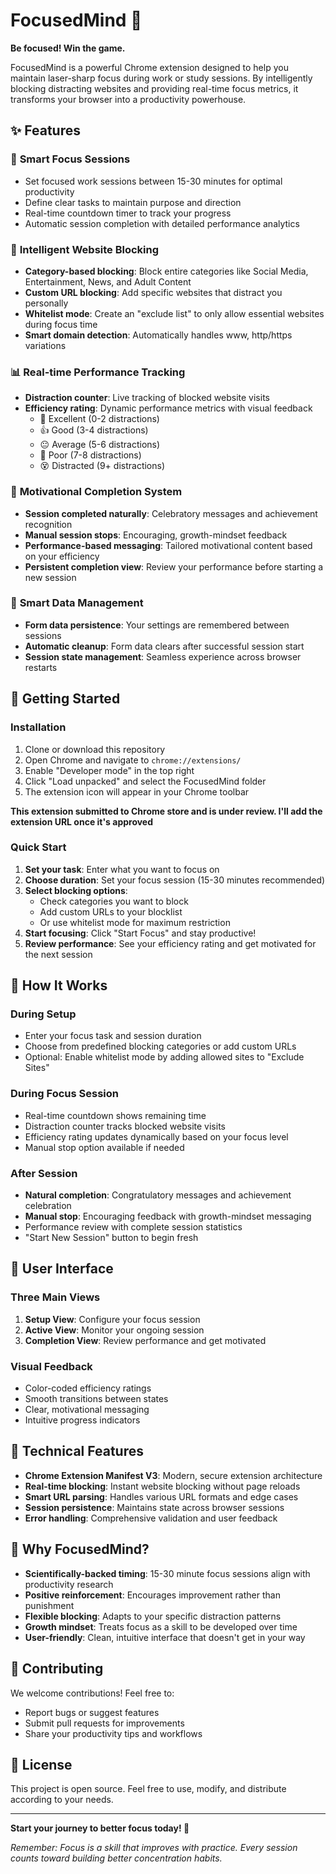 # FocusedMind 🎯

**Be focused! Win the game.**

FocusedMind is a powerful Chrome extension designed to help you maintain laser-sharp focus during work or study sessions. By intelligently blocking distracting websites and providing real-time focus metrics, it transforms your browser into a productivity powerhouse.

## ✨ Features

### 🎯 **Smart Focus Sessions**

- Set focused work sessions between 15-30 minutes for optimal productivity
- Define clear tasks to maintain purpose and direction
- Real-time countdown timer to track your progress
- Automatic session completion with detailed performance analytics

### 🚫 **Intelligent Website Blocking**

- **Category-based blocking**: Block entire categories like Social Media, Entertainment, News, and Adult Content
- **Custom URL blocking**: Add specific websites that distract you personally
- **Whitelist mode**: Create an "exclude list" to only allow essential websites during focus time
- **Smart domain detection**: Automatically handles www, http/https variations

### 📊 **Real-time Performance Tracking**

- **Distraction counter**: Live tracking of blocked website visits
- **Efficiency rating**: Dynamic performance metrics with visual feedback
  - 🎯 Excellent (0-2 distractions)
  - 👍 Good (3-4 distractions)
  - 😐 Average (5-6 distractions)
  - 😬 Poor (7-8 distractions)
  - 😵 Distracted (9+ distractions)

### 🎉 **Motivational Completion System**

- **Session completed naturally**: Celebratory messages and achievement recognition
- **Manual session stops**: Encouraging, growth-mindset feedback
- **Performance-based messaging**: Tailored motivational content based on your efficiency
- **Persistent completion view**: Review your performance before starting a new session

### 💾 **Smart Data Management**

- **Form data persistence**: Your settings are remembered between sessions
- **Automatic cleanup**: Form data clears after successful session start
- **Session state management**: Seamless experience across browser restarts

## 🚀 Getting Started

### Installation

1. Clone or download this repository
2. Open Chrome and navigate to `chrome://extensions/`
3. Enable "Developer mode" in the top right
4. Click "Load unpacked" and select the FocusedMind folder
5. The extension icon will appear in your Chrome toolbar

**This extension submitted to Chrome store and is under review. I'll add the extension URL once it's approved**

### Quick Start

1. **Set your task**: Enter what you want to focus on
2. **Choose duration**: Set your focus session (15-30 minutes recommended)
3. **Select blocking options**:
   - Check categories you want to block
   - Add custom URLs to your blocklist
   - Or use whitelist mode for maximum restriction
4. **Start focusing**: Click "Start Focus" and stay productive!
5. **Review performance**: See your efficiency rating and get motivated for the next session

## 📱 How It Works

### During Setup

- Enter your focus task and session duration
- Choose from predefined blocking categories or add custom URLs
- Optional: Enable whitelist mode by adding allowed sites to "Exclude Sites"

### During Focus Session

- Real-time countdown shows remaining time
- Distraction counter tracks blocked website visits
- Efficiency rating updates dynamically based on your focus level
- Manual stop option available if needed

### After Session

- **Natural completion**: Congratulatory messages and achievement celebration
- **Manual stop**: Encouraging feedback with growth-mindset messaging
- Performance review with complete session statistics
- "Start New Session" button to begin fresh

## 🎨 User Interface

### Three Main Views

1. **Setup View**: Configure your focus session
2. **Active View**: Monitor your ongoing session
3. **Completion View**: Review performance and get motivated

### Visual Feedback

- Color-coded efficiency ratings
- Smooth transitions between states
- Clear, motivational messaging
- Intuitive progress indicators

## 🔧 Technical Features

- **Chrome Extension Manifest V3**: Modern, secure extension architecture
- **Real-time blocking**: Instant website blocking without page reloads
- **Smart URL parsing**: Handles various URL formats and edge cases
- **Session persistence**: Maintains state across browser sessions
- **Error handling**: Comprehensive validation and user feedback

## 🌟 Why FocusedMind?

- **Scientifically-backed timing**: 15-30 minute focus sessions align with productivity research
- **Positive reinforcement**: Encourages improvement rather than punishment
- **Flexible blocking**: Adapts to your specific distraction patterns
- **Growth mindset**: Treats focus as a skill to be developed over time
- **User-friendly**: Clean, intuitive interface that doesn't get in your way

## 🤝 Contributing

We welcome contributions! Feel free to:

- Report bugs or suggest features
- Submit pull requests for improvements
- Share your productivity tips and workflows

## 📄 License

This project is open source. Feel free to use, modify, and distribute according to your needs.

---

**Start your journey to better focus today! 🚀**

_Remember: Focus is a skill that improves with practice. Every session counts toward building better concentration habits._
